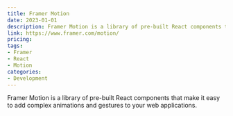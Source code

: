 ```yaml
---
title: Framer Motion
date: 2023-01-01
description: Framer Motion is a library of pre-built React components that make it easy to add complex animations and gestures to your web applications.
link: https://www.framer.com/motion/
pricing: 
tags: 
- Framer
- React
- Motion
categories: 
- Development 
---
```


Framer Motion is a library of pre-built React components that make it easy to add complex animations and gestures to your web applications.
